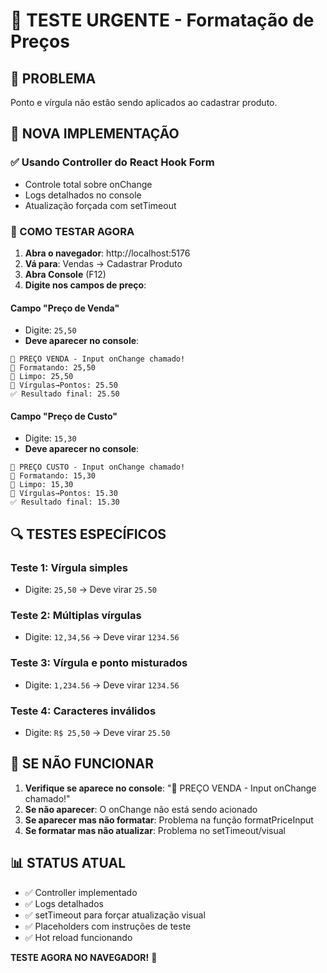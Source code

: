 # 🧪 TESTE URGENTE - Formatação de Preços

## 🚨 PROBLEMA
Ponto e vírgula não estão sendo aplicados ao cadastrar produto.

## 🔧 NOVA IMPLEMENTAÇÃO

### ✅ Usando Controller do React Hook Form
- Controle total sobre onChange
- Logs detalhados no console
- Atualização forçada com setTimeout

### 🎯 COMO TESTAR AGORA

1. **Abra o navegador**: http://localhost:5176
2. **Vá para**: Vendas → Cadastrar Produto  
3. **Abra Console** (F12)
4. **Digite nos campos de preço**:

#### Campo "Preço de Venda"
- Digite: `25,50`
- **Deve aparecer no console**:
```
🎯 PREÇO VENDA - Input onChange chamado!
📝 Formatando: 25,50
🧹 Limpo: 25,50
🔄 Vírgulas→Pontos: 25.50
✅ Resultado final: 25.50
```

#### Campo "Preço de Custo"
- Digite: `15,30`
- **Deve aparecer no console**:
```
🎯 PREÇO CUSTO - Input onChange chamado!
📝 Formatando: 15,30
🧹 Limpo: 15,30
🔄 Vírgulas→Pontos: 15.30
✅ Resultado final: 15.30
```

## 🔍 TESTES ESPECÍFICOS

### Teste 1: Vírgula simples
- Digite: `25,50` → Deve virar `25.50`

### Teste 2: Múltiplas vírgulas
- Digite: `12,34,56` → Deve virar `1234.56`

### Teste 3: Vírgula e ponto misturados
- Digite: `1,234.56` → Deve virar `1234.56`

### Teste 4: Caracteres inválidos
- Digite: `R$ 25,50` → Deve virar `25.50`

## 🚨 SE NÃO FUNCIONAR

1. **Verifique se aparece no console**: "🎯 PREÇO VENDA - Input onChange chamado!"
2. **Se não aparecer**: O onChange não está sendo acionado
3. **Se aparecer mas não formatar**: Problema na função formatPriceInput
4. **Se formatar mas não atualizar**: Problema no setTimeout/visual

## 📊 STATUS ATUAL
- ✅ Controller implementado
- ✅ Logs detalhados
- ✅ setTimeout para forçar atualização visual
- ✅ Placeholders com instruções de teste
- ✅ Hot reload funcionando

**TESTE AGORA NO NAVEGADOR!** 🚀
